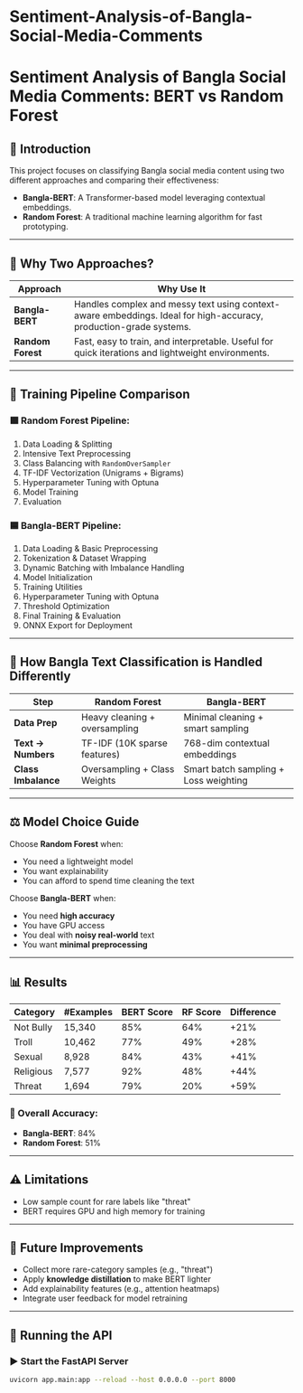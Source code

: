 # Sentiment-Analysis-of-Bangla-Social-Media-Comments
# Sentiment Analysis of Bangla Social Media Comments: BERT vs Random Forest

## 📌 Introduction
This project focuses on classifying Bangla social media content using two different approaches and comparing their effectiveness:
- **Bangla-BERT**: A Transformer-based model leveraging contextual embeddings.
- **Random Forest**: A traditional machine learning algorithm for fast prototyping.

---

## 🤖 Why Two Approaches?

| Approach | Why Use It |
|---------|-------------|
| **Bangla-BERT** | Handles complex and messy text using context-aware embeddings. Ideal for high-accuracy, production-grade systems. |
| **Random Forest** | Fast, easy to train, and interpretable. Useful for quick iterations and lightweight environments. |

---

## 🔧 Training Pipeline Comparison

### 🟩 Random Forest Pipeline:
1. Data Loading & Splitting  
2. Intensive Text Preprocessing  
3. Class Balancing with `RandomOverSampler`  
4. TF-IDF Vectorization (Unigrams + Bigrams)  
5. Hyperparameter Tuning with Optuna  
6. Model Training  
7. Evaluation  

### 🟦 Bangla-BERT Pipeline:
1. Data Loading & Basic Preprocessing  
2. Tokenization & Dataset Wrapping  
3. Dynamic Batching with Imbalance Handling  
4. Model Initialization  
5. Training Utilities  
6. Hyperparameter Tuning with Optuna  
7. Threshold Optimization  
8. Final Training & Evaluation  
9. ONNX Export for Deployment  

---

## 🧠 How Bangla Text Classification is Handled Differently

| Step | Random Forest | Bangla-BERT |
|------|----------------|--------------|
| **Data Prep** | Heavy cleaning + oversampling | Minimal cleaning + smart sampling |
| **Text → Numbers** | TF-IDF (10K sparse features) | 768-dim contextual embeddings |
| **Class Imbalance** | Oversampling + Class Weights | Smart batch sampling + Loss weighting |

---

## ⚖️ Model Choice Guide

Choose **Random Forest** when:
- You need a lightweight model
- You want explainability
- You can afford to spend time cleaning the text

Choose **Bangla-BERT** when:
- You need **high accuracy**
- You have GPU access
- You deal with **noisy real-world** text
- You want **minimal preprocessing**

---

## 📊 Results

| Category     | #Examples | BERT Score | RF Score | Difference |
|--------------|-----------|------------|----------|------------|
| Not Bully    | 15,340    | 85%        | 64%      | +21%       |
| Troll        | 10,462    | 77%        | 49%      | +28%       |
| Sexual       | 8,928     | 84%        | 43%      | +41%       |
| Religious    | 7,577     | 92%        | 48%      | +44%       |
| Threat       | 1,694     | 79%        | 20%      | +59%       |

### 🏁 Overall Accuracy:
- **Bangla-BERT**: 84%  
- **Random Forest**: 51%

---

## ⚠️ Limitations
- Low sample count for rare labels like "threat"
- BERT requires GPU and high memory for training

---

## 🚀 Future Improvements
- Collect more rare-category samples (e.g., "threat")
- Apply **knowledge distillation** to make BERT lighter
- Add explainability features (e.g., attention heatmaps)
- Integrate user feedback for model retraining

---

## 🔌 Running the API

### ▶️ Start the FastAPI Server
```bash
uvicorn app.main:app --reload --host 0.0.0.0 --port 8000
